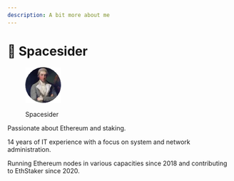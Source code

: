 ```yaml
---
description: A bit more about me
---
```


# 📘 Spacesider

<figure><img src="../.gitbook/assets/Spacesider.png" alt=""><figcaption><p>Spacesider</p></figcaption></figure>

Passionate about Ethereum and staking.

14 years of IT experience with a focus on system and network administration.

Running Ethereum nodes in various capacities since 2018 and contributing to EthStaker since 2020.
